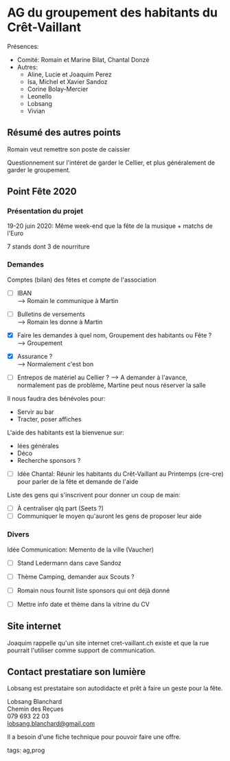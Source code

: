 # AG du groupement des habitants du Crêt-Vaillant

Présences:
* Comité: Romain et Marine Bilat, Chantal Donzé
* Autres:
    * Aline, Lucie et Joaquim Perez
    * Isa, Michel et Xavier Sandoz
    * Corine Bolay-Mercier
    * Leonello
    * Lobsang
    * Vivian

## Résumé des autres points

Romain veut remettre son poste de caissier

Questionnement sur l'intéret de garder le Cellier, et plus généralement de garder le groupement.

## Point Fête 2020

### Présentation du projet

19-20 juin 2020: Même week-end que la fête de la musique + matchs de l'Euro

7 stands dont 3 de nourriture

### Demandes

Comptes (bilan) des fêtes et compte de l'association

- [ ] IBAN  
--> Romain le communique à Martin

- [ ] Bulletins de versements  
--> Romain les donne à Martin

- [x] Faire les demandes à quel nom, Groupement des habitants ou Fête ?  
--> Groupement

- [x] Assurance ?  
--> Normalement c'est bon

- [ ] Entrepos de matériel au Cellier ?
--> A demander à l'avance, normalement pas de problème, Martine peut nous réserver la salle

Il nous faudra des bénévoles pour:
* Servir au bar  
* Tracter, poser affiches

L'aide des habitants est la bienvenue sur:
* Iées générales  
* Déco  
* Recherche sponsors ?

- [ ] Idée Chantal: Réunir les habitants du Crêt-Vaillant au Printemps (cre-cre) pour parler de la fête et demande de l'aide

Liste des gens qui s'inscrivent pour donner un coup de main:
- [ ] À centraliser qlq part (Seets ?)
- [ ] Communiquer le moyen qu'auront les gens de proposer leur aide

### Divers

Idée Communication: Memento de la ville (Vaucher)

- [ ] Stand Ledermann dans cave Sandoz

- [ ] Thème Camping, demander aux Scouts ?

- [ ] Romain nous fournit liste sponsors qui ont déjà donné

- [ ] Mettre info date et thème dans la vitrine du CV

## Site internet

Joaquim rappelle qu'un site internet cret-vaillant.ch existe et que la rue pourrait l'utiliser comme support de communication.

## Contact prestatiare son lumière

Lobsang est prestataire son autodidacte et prêt à faire un geste pour la fête.  

Lobsang Blanchard  
Chemin des Reçues  
079 693 22 03  
lobsang.blanchard@gmail.com

Il a besoin d'une fiche technique pour pouvoir faire une offre.



tags: ag,prog
